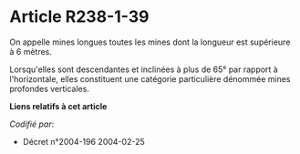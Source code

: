 # Article R238-1-39

On appelle mines longues toutes les mines dont la longueur est supérieure à 6 mètres.

Lorsqu'elles sont descendantes et inclinées à plus de 65° par rapport à l'horizontale, elles constituent une catégorie
particulière dénommée mines profondes verticales.

**Liens relatifs à cet article**

_Codifié par_:

  - Décret n°2004-196 2004-02-25
